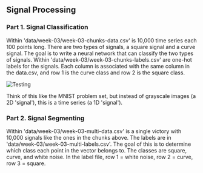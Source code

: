 ## Signal Processing

### Part 1. Signal Classification

Within 'data/week-03/week-03-chunks-data.csv' is 10,000 time series each 100 points long. There are two types of signals, a square signal and a curve signal. The goal is to write a neural network that can classify the two types of signals. Within 'data/week-03/week-03-chunks-labels.csv' are one-hot labels for the signals. Each column is associated with the same column in the data.csv, and row 1 is the curve class and row 2 is the square class.  

![Testing ]('figures⁩/single-example.eps')

Think of this like the MNIST problem set, but instead of grayscale images (a 2D 'signal'), this is a time series (a 1D 'signal').


### Part 2. Signal Segmenting

Within  'data/week-03/week-03-multi-data.csv' is a single victory with 10,000 signals like the ones in the chunks above. The labels are in 'data/week-03/week-03-multi-labels.csv'. The goal of this is to determine which class each point in the vector belongs to. The classes are square, curve, and white noise. In the label file, row 1 = white noise, row 2 = curve, row 3 = square.
